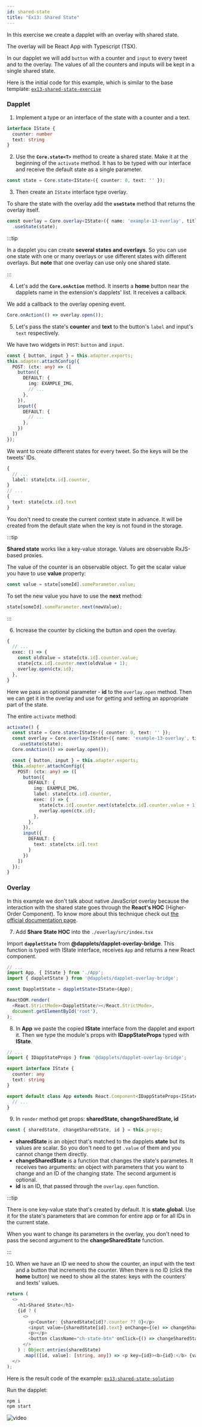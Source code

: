 ```yaml
---
id: shared-state
title: "Ex13: Shared State"
---
```


In this exercise we create a dapplet with an overlay with shared state.

The overlay will be React App with Typescript (TSX).

In our dapplet we will add `button` with a counter and `input` to every tweet and to the overlay. The values of all the counters and inputs will be kept in a single shared state.

Here is the initial code for this example, which is similar to the base template: [`ex13-shared-state-exercise`](https://github.com/dapplets/dapplet-template/tree/ex13-shared-state-exercise)

### Dapplet

1.  Implement a type or an interface of the state with a counter and a text.

  ```typescript
  interface IState {
    counter: number
    text: string
  }
  ```

2.  Use the **`Core.state<T>`** method to create a shared state. Make it at the beginning of the `activate` method. It has to be typed with our interface and receive the default state as a single parameter.

  ```typescript
  const state = Core.state<IState>({ counter: 0, text: '' });
  ```

3.  Then create an `IState` interface type overlay.

  To share the state with the overlay add the **`useState`** method that returns the overlay itself.

  ```typescript
  const overlay = Core.overlay<IState>({ name: 'example-13-overlay', title: 'Example 13' })
    .useState(state);
  ```

:::tip

In a dapplet you can create **several states and overlays**. So you can use one state with one or many overlays or use different states with different overlays. But **note** that one overlay can use only one shared state.

:::

4.  Let's add the **`Core.onAction`** method. It inserts a **home** button near the dapplets name in the extension's dapplets' list. It receives a callback.

  We add a callback to the overlay opening event.

  ```typescript
  Core.onAction(() => overlay.open());
  ```

5.  Let's pass the state's **counter** and **text**  to the button's `label` and input's `text` respectively.

  We have two widgets in `POST`: `button` and `input`.

  ```typescript
  const { button, input } = this.adapter.exports;
  this.adapter.attachConfig({
    POST: (ctx: any) => ([
      button({
        DEFAULT: {
          img: EXAMPLE_IMG,
          // ...
        },
      }),
      input({
        DEFAULT: {
          // ...
        },
      })
    ])
  });
  ```

  We want to create different states for every tweet. So the keys will be the tweets' IDs.

  ```typescript
  {
    // ...
    label: state[ctx.id].counter,
  }
  // ...
  {
    text: state[ctx.id].text
  }
  ```

  You don't need to create the current context state in advance. It will be created from the default state when the key is not found in the storage.

:::tip

**Shared state** works like a key-value storage. Values are observable RxJS-based proxies.

The value of the counter is an observable object. To get the scalar value you have to use **value** property:

```typescript
const value = state[someId].someParameter.value;
```

To set the new value you have to use the **next** method:

```typescript
state[someId].someParameter.next(newValue);
```

:::

6.  Increase the counter by clicking the button and open the overlay.

  ```typescript
  {
    // ...
    exec: () => {
      const oldValue = state[ctx.id].counter.value;
      state[ctx.id].counter.next(oldValue + 1);
      overlay.open(ctx.id);
    },
  }
  ```

  Here we pass an optional parameter - **id** to the `overlay.open` method. Then we can get it in the overlay and use for getting and setting an appropriate part of the state.

The entire `activate` method:

```typescript
activate() {
  const state = Core.state<IState>({ counter: 0, text: '' });
  const overlay = Core.overlay<IState>({ name: 'example-13-overlay', title: 'Example 13' })
    .useState(state);
  Core.onAction(() => overlay.open());

  const { button, input } = this.adapter.exports;
  this.adapter.attachConfig({
    POST: (ctx: any) => ([
      button({
        DEFAULT: {
          img: EXAMPLE_IMG,
          label: state[ctx.id].counter,
          exec: () => {
            state[ctx.id].counter.next(state[ctx.id].counter.value + 1);
            overlay.open(ctx.id);
          },
        },
      }),
      input({
        DEFAULT: {
          text: state[ctx.id].text
        }
      })
    ])
  });
}
```

### Overlay

In this example we don't talk about native JavaScript overlay because the interaction with the shared state goes through the **React's HOC** (Higher-Order Component). To know more about this technique check out [the official documentation page](https://reactjs.org/docs/higher-order-components.html).

7.  Add **Share State HOC** into the `./overlay/src/index.tsx`

  Import **`dappletState`** from **@dapplets/dapplet-overlay-bridge**. This function is typed with IState interface, receives `App` and returns a new React component.

  ```typescript
  // ...
  import App, { IState } from './App';
  import { dappletState } from '@dapplets/dapplet-overlay-bridge';

  const DappletState = dappletState<IState>(App);

  ReactDOM.render(
    <React.StrictMode><DappletState/></React.StrictMode>,
    document.getElementById('root'),
  );
  ```

8.  In **App** we paste the copied **IState** interface from the dapplet and export it. Then we type the module's props with **IDappStateProps** typed with **IState**.

  ```typescript
  // ...
  import { IDappStateProps } from '@dapplets/dapplet-overlay-bridge';

  export interface IState {
    counter: any
    text: string
  }

  export default class App extends React.Component<IDappStateProps<IState>> {
    // ...
  }
  ```

9.  In `render` method get props: **sharedState, changeSharedState, id**

  ```typescript
  const { sharedState, changeSharedState, id } = this.props;
  ```

  *  **sharedState** is an object that's matched to the dapplets **state** but its values are scalar. So you don't need to get `.value` of them and you cannot change them directly.
  *  **changeSharedState** is a function that changes the state's parametes. It receives two arguments: an object with parameters that you want to change and an ID of the changing state. The second argument is optional.
  *  **id** is an ID, that passed through the `overlay.open` function.

:::tip

There is one key-value state that's created by default. It is **state.global**. Use it for the state's parameters that are common for entire app or for all IDs in the current state.

When you want to change its parameters in the overlay, you don't need to pass the second argument to the **changeSharedState** function.

:::

10.  When we have an ID we need to show the counter, an input with the text and a button that increments the counter.
When there is no ID (click the **home** button) we need to show all the states: keys with the counters' and texts' values.

  ```typescript
  return (
    <>
      <h1>Shared State</h1>
      {id ? (
        <>
          <p>Counter: {sharedState[id]?.counter ?? 0}</p>
          <input value={sharedState[id].text} onChange={(e) => changeSharedState?.({ text: e.target.value }, id)} />
          <p></p>
          <button className="ch-state-btn" onClick={() => changeSharedState?.({ counter: sharedState[id].counter + 1 }, id)}>Counter +1</button>
        </>
      ) : Object.entries(sharedState)
        .map(([id, value]: [string, any]) => <p key={id}><b>{id}:</b> {value?.counter} / {value?.text} </p>)}
    </>
  );
  ```

Here is the result code of the example: [`ex13-shared-state-solution`](https://github.com/dapplets/dapplet-template/tree/ex13-shared-state-solution)

Run the dapplet:

```bash
npm i
npm start
```

![video](/video/ex_13.gif)